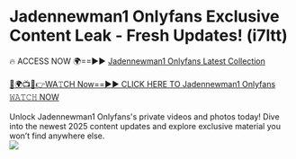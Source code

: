 # Jadennewman1 Onlyfans Exclusive Content Leak - Fresh Updates! (i7ltt)

🔥 ACCESS NOW 🌍==►► <a href="https://tinyurl.com/kvy9nzfs" rel="nofollow">Jadennewman1 Onlyfans Latest Collection</a>
<br><br>
[🔴🌍📺📱👉WA𝚃CH Now==►► CLICK HERE TO Jadennewman1 Onlyfans 𝚆𝙰𝚃𝙲𝙷 NOW](https://tinyurl.com/kvy9nzfs)
<br><br>
Unlock Jadennewman1 Onlyfans's private videos and photos today! Dive into the newest 2025 content updates and explore exclusive material you won’t find anywhere else.
<br>
<a href="https://tinyurl.com/kvy9nzfs" rel="nofollow" data-target="animated-image.originalLink"><img src="https://camo.githubusercontent.com/8a4f000d20f83aca3bf7ec5f350d767afa0574a8a352519fd8cfa583a6f93a33/68747470733a2f2f692e696d6775722e636f6d2f644a486b345a712e676966" data-canonical-src="https://i.imgur.com/dJHk4Zq.gif" style="max-width: 100%; display: inline-block;" data-target="animated-image.originalImage"></a>
<br>
